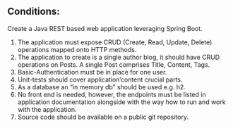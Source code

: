 Conditions:
---
Create a Java REST based web application leveraging Spring Boot. 

1. The application must expose CRUD (Create, Read, Update, Delete) operations mapped onto HTTP methods. 
2. The application to create is a single author blog, it should have CRUD operations on Posts. 
A single Post comprises Title, Content, Tags. 
3. Basic-Authentication must be in place for one user. 
4. Unit-tests should cover application’content crucial parts. 
5. As a database an “in memory db” should be used e.g. h2.
6. No front end is needed, however, the endpoints must be listed in application documentation 
alongside with the way how to run and work with the application.
7. Source code should be available on a public git repository.